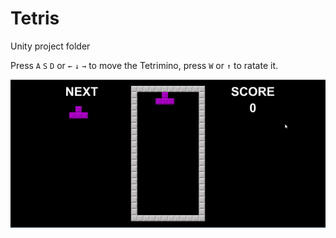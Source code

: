 # Tetris

Unity project folder

Press `A` `S` `D` or `←` `↓` `→` to move the Tetrimino, press `W` or `↑` to ratate it.

![image](https://github.com/Shuo-Niu/Tetris/blob/master/demo.gif)
